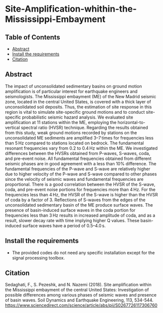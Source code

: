 # Site-Amplification-whithin-the-Mississippi-Embayment

## Table of Contents

+ [Abstract](#abstract)
+ [Install the requirements](#install)
+ [Citation](#citation)


## Abstract <a name = "abstract"></a>
The impact of unconsolidated sedimentary basins on ground motion amplification is of particular interest for earthquake engineers and seismologists. The Mississippi embayment (ME) of the New Madrid seismic zone, located in the central United States, is covered with a thick layer of unconsolidated soil deposits. Thus, the estimation of site response in this region is vital to simulate site-specific ground motions and to conduct site-specific probabilistic seismic hazard analysis. We evaluated site amplification at 11 stations within the ME, employing the horizontal-to-vertical spectral ratio (HVSR) technique.
Regarding the results obtained from this study, weak ground motions recorded by stations on the unconsolidated ME sediments are amplified 3–7 times for frequencies less than 5 Hz compared to stations located on bedrock. The fundamental resonant frequencies vary from 0.2 to 0.4 Hz within the ME. We investigated differences between the HVSRs obtained from P-waves, S-waves, coda, and pre-event noise. All fundamental frequencies obtained from different seismic phases are in good agreement with a less than 10% difference. The fundamental frequencies of the P-wave and S-wave are relatively higher due to higher velocity of the P-wave and S-wave compared to other phases since the velocity of seismic waves and fundamental frequencies are proportional. There is a good correlation between the HVSR of the S-wave, coda, and pre-event noise portions for frequencies more than 4 Hz. For the frequencies less than 4 Hz, the HVSR of the S-wave is higher than the HVSR of coda by a factor of 3. Reflections of S-waves from the edges of the unconsolidated sedimentary basin of the ME produce surface waves. The presence of basin-induced surface waves in the coda portion for frequencies less than 3 Hz results in increased amplitude of coda, and as a result, slower decay rate with time implying higher Q values. These basin-induced surface waves have a period of 0.5–4.0 s. 

## Install the requirements <a name = "install"></a>
* The provided codes do not need any specific installation except for the signal processing toolbox.

## Citation <a name = "citation"></a>
Sedaghati, F., S. Pezeshk, and N. Nazemi (2018). Site amplification within the Mississippi embayment of the central United States: Investigation of possible differences among various phases of seismic waves and presence of basin waves. Soil Dynamics and Earthquake Engineering, 113, 534-544.
https://www.sciencedirect.com/science/article/abs/pii/S0267726117306760

